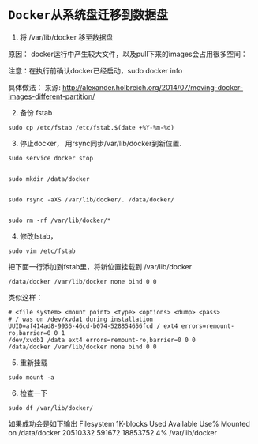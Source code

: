 # **`Docker从系统盘迁移到数据盘`**

1. 将 /var/lib/docker 移至数据盘

原因： docker运行中产生较大文件，以及pull下来的images会占用很多空间：

注意：在执行前确认docker已经启动，sudo docker info

具体做法：
来源: http://alexander.holbreich.org/2014/07/moving-docker-images-different-partition/

2. 备份 fstab

```
sudo cp /etc/fstab /etc/fstab.$(date +%Y-%m-%d)
```

3. 停止docker， 用rsync同步/var/lib/docker到新位置.

```
sudo service docker stop


sudo mkdir /data/docker


sudo rsync -aXS /var/lib/docker/. /data/docker/


sudo rm -rf /var/lib/docker/*
```



4. 修改fstab，

```
sudo vim /etc/fstab
```


把下面一行添加到fstab里，将新位置挂载到 /var/lib/docker


```
/data/docker /var/lib/docker none bind 0 0
```

类似这样：

```
# <file system> <mount point> <type> <options> <dump> <pass>
# / was on /dev/xvda1 during installation
UUID=af414ad8-9936-46cd-b074-528854656fcd / ext4 errors=remount-ro,barrier=0 0 1
/dev/xvdb1 /data ext4 errors=remount-ro,barrier=0 0 0
/data/docker /var/lib/docker none bind 0 0
```

5. 重新挂载

```
sudo mount -a
```


6. 检查一下

```
sudo df /var/lib/docker/
```


如果成功会是如下输出
Filesystem 1K-blocks Used Available Use% Mounted on
/data/docker 20510332 591672 18853752 4% /var/lib/docker